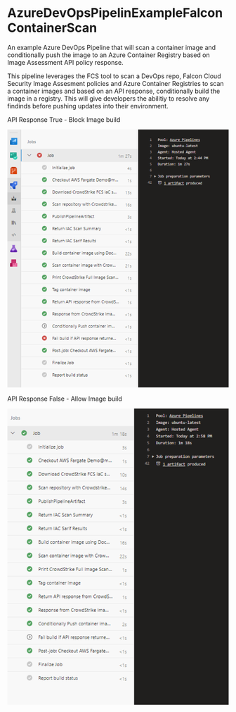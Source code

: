 # AzureDevOpsPipelinExampleFalconContainerScan
An example Azure DevOps Pipeline that will scan a container image and conditionally push the image to an Azure Container Registry based on Image Assessment API policy response.

This pipeline leverages the FCS tool to scan a DevOps repo, Falcon Cloud Security Image Assesment policies and Azure Container Registries to scan a container images and based on an API response, conditionally build the image in a registry. This will give developers the abilitiy to resolve any findinds before pushing updates into their environment. 

API Response True - Block Image build

![alt text](/images/failbuild.png)


API Response False - Allow Image build

![alt text](/images/allowbuild.png)
